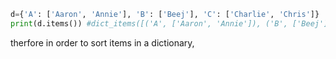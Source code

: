 ```python
d={'A': ['Aaron', 'Annie'], 'B': ['Beej'], 'C': ['Charlie', 'Chris']}
print(d.items()) #dict_items([('A', ['Aaron', 'Annie']), ('B', ['Beej']), ('C', ['Charlie', 'Chris'])])
```

therfore in order to sort items in a dictionary,

